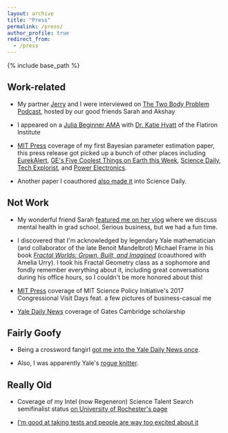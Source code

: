 ```yaml
---
layout: archive
title: "Press"
permalink: /press/
author_profile: true
redirect_from:
  - /press
---
```


{% include base_path %}

Work-related
------------
* My partner [Jerry](https://www.cmu.edu/cee/m5lab/) and I were interviewed on [The Two Body Problem Podcast](https://podcasts.apple.com/us/podcast/the-two-body-problem-podcast/id1546810474), hosted by our good friends Sarah and Akshay

* I appeared on a [Julia Beginner AMA](https://www.youtube.com/watch?v=sLdlIs_e07E) with [Dr. Katie Hyatt](https://kshyatt.github.io) of the Flatiron Institute

* [MIT Press](http://news.mit.edu/2017/new-technique-allows-rapid-screening-new-types-solar-cells-1220) coverage of my first Bayesian parameter estimation paper, this press release got picked up a bunch of other places including [EurekAlert](https://www.eurekalert.org/pub_releases/2017-12/miot-nta122017.php), [GE's Five Coolest Things on Earth this Week](https://www.ge.com/reports/5-coolest-things-earth-week-41/), [Science Daily](https://www.sciencedaily.com/releases/2017/12/171220131641.htm), [Tech Explorist](https://www.techexplorist.com/new-technique-allows-rapid-screening-for-new-types-of-solar-cells/9824/), and [Power Electronics](https://www.powerelectronics.com/power-management/unique-test-and-model-method-quickly-screens-new-photovoltaic-materials).

* Another paper I coauthored [also made it](https://www.sciencedaily.com/releases/2017/07/170718113713.htm) into Science Daily.

Not Work
--------
* My wonderful friend Sarah [featured me on her vlog](https://www.youtube.com/watch?v=a8lfNXKWiME) where we discuss mental health in grad school. Serious business, but we had a fun time.

* I discovered that I'm acknowledged by legendary Yale mathematician (and collaborator of the late Benoit Mandelbrot) Michael Frame in his book [_Fractal Worlds: Grown, Built, and Imagined_](https://yalebooks.yale.edu/book/9780300197877/fractal-worlds) (coauthored with Amelia Urry). I took his Fractal Geometry class as a sophomore and fondly remember everything about it, including great conversations during his office hours, so I couldn't be more honored about this!

* [MIT Press](http://news.mit.edu/2017/mit-students-and-postdocs-advocate-for-science-engineering-funding-on-capitol-hill-0511) coverage of MIT Science Policy Initiative's 2017 Congressional Visit Days feat. a few pictures of business-casual me

* [Yale Daily News](https://yaledailynews.com/blog/2013/02/13/two-yalies-named-gates-scholars/) coverage of Gates Cambridge scholarship

Fairly Goofy
------------
* Being a crossword fangirl [got me into the Yale Daily News once](https://yaledailynews.com/blog/2010/04/13/shortz-puzzles-cruciverbalists/).

* Also, I was apparently Yale's [rogue knitter](https://yaledailynews.com/blog/2010/09/10/knitters-find-a-place-in-yales-social-fabric/).

Really Old
----------

* Coverage of my Intel (now Regeneron) Science Talent Search semifinalist status [on University of Rochester's page](https://www.rochester.edu/news/show.php?id=3305)

* [I'm good at taking tests and people are way too excited about it](https://www.mpnnow.com/x1191421564/Harley-student-aces-national-exam)
